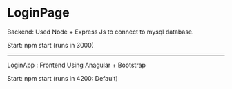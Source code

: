 # LoginPage

Backend: 
Used Node + Express Js to connect to mysql database.

Start: npm start (runs in 3000)
_____________________________________________________________________________________________________________________________
LoginApp : Frontend Using Anagular + Bootstrap

Start: npm start (runs in 4200: Default)

